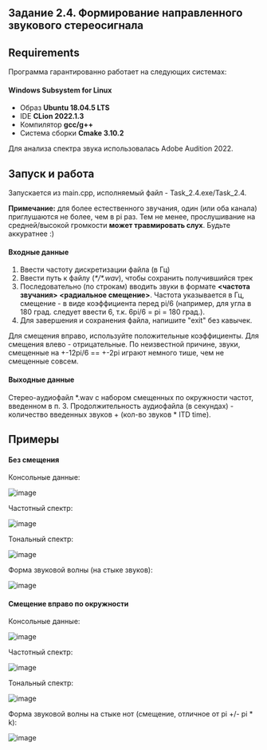 ## Задание 2.4.	Формирование направленного звукового стереосигнала

## Requirements
Программа гарантированно работает на следующих системах:
#### Windows Subsystem for Linux
- Образ **Ubuntu 18.04.5 LTS**
- IDE **CLion 2022.1.3**
- Компилятор **gcc/g++**
- Система сборки **Cmake 3.10.2**

Для анализа спектра звука использовалась Adobe Audition 2022.

## Запуск и работа
Запускается из main.cpp, исполняемый файл - Task_2.4.exe/Task_2.4.

**Примечание:** для более естественного звучания, один (или оба канала) приглушаются не более, чем в pi раз. Тем не менее, прослушивание на средней/высокой громкости **может травмировать слух**. Будьте аккуратнее :)
#### Входные данные
1) Ввести частоту дискретизации файла (в Гц)
2) Ввести путь к файлу (*\*/\*.wav*), чтобы сохранить получившийся трек
3) Последовательно (по строкам) вводить звуки в формате **<частота звучания> <радиальное смещение>**. Частота указывается в Гц, смещение - в виде коэффициента перед pi/6 (например, для угла в 180 град. следует ввести 6, т.к. 6pi/6 = pi = 180 град.).
4) Для завершения и сохранения файла, напишите "exit" без кавычек.

Для смещения вправо, используйте положительные коэффициенты. Для смещения влево - отрицательные. По неизвестной причине, звуки, смещенные на +-12pi/6 == +-2pi играют немного тише, чем не смещенные совсем.

#### Выходные данные
Стерео-аудиофайл \*.wav с набором смещенных по окружности частот, введенном в п. 3. Продолжительность аудиофайла (в секундах) - количество введенных звуков + (кол-во звуков * ITD time).

## Примеры
#### Без смещения
Консольные данные:

![image](https://user-images.githubusercontent.com/99473127/179752916-1f26fa4a-bec3-4e8b-8f2d-5e2922ed0689.png)

Частотный спектр:

![image](https://user-images.githubusercontent.com/99473127/179753117-afc03300-01b4-499f-88b8-66dbdcd1eb42.png)

Тональный спектр:

![image](https://user-images.githubusercontent.com/99473127/179753608-3b19af8b-0f9e-47a2-ad9a-c52a39f44868.png)

Форма звуковой волны (на стыке звуков):

![image](https://user-images.githubusercontent.com/99473127/179753729-e524a019-76bf-4bc1-8929-9df6776ff2ee.png)

#### Смещение вправо по окружности
Консольные данные:

![image](https://user-images.githubusercontent.com/99473127/179755089-479cd7b0-f7c2-44d2-b0d6-b5fd86eec65b.png)

Частотный спектр:

![image](https://user-images.githubusercontent.com/99473127/179755227-1467073b-86f4-49de-ac64-05c49e828267.png)

Тональный спектр:

![image](https://user-images.githubusercontent.com/99473127/179755265-a114a498-e329-4430-842c-cf9d62d7665f.png)

Форма звуковой волны на стыке нот (смещение, отличное от pi +/- pi * k):

![image](https://user-images.githubusercontent.com/99473127/179755372-722f9753-a966-4982-8e6f-b39f6e270322.png)
